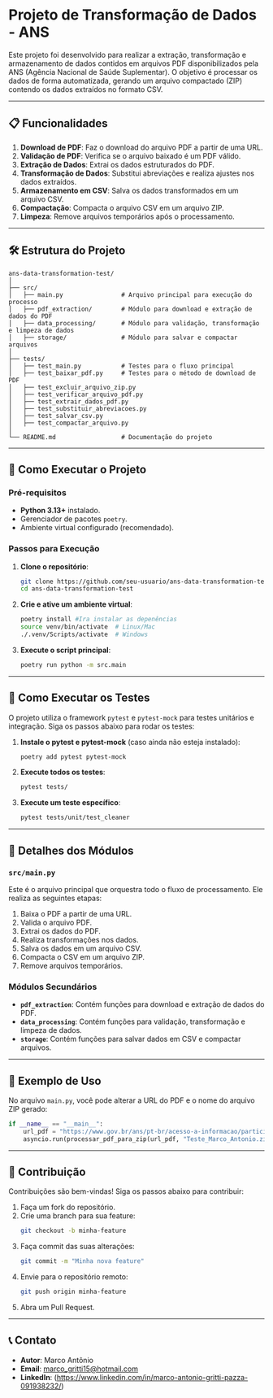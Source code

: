 # Projeto de Transformação de Dados - ANS

Este projeto foi desenvolvido para realizar a extração, transformação e armazenamento de dados contidos em arquivos PDF disponibilizados pela ANS (Agência Nacional de Saúde Suplementar). O objetivo é processar os dados de forma automatizada, gerando um arquivo compactado (ZIP) contendo os dados extraídos no formato CSV.

---

## 📋 Funcionalidades

1. **Download de PDF**: Faz o download do arquivo PDF a partir de uma URL.
2. **Validação de PDF**: Verifica se o arquivo baixado é um PDF válido.
3. **Extração de Dados**: Extrai os dados estruturados do PDF.
4. **Transformação de Dados**: Substitui abreviações e realiza ajustes nos dados extraídos.
5. **Armazenamento em CSV**: Salva os dados transformados em um arquivo CSV.
6. **Compactação**: Compacta o arquivo CSV em um arquivo ZIP.
7. **Limpeza**: Remove arquivos temporários após o processamento.

---

## 🛠️ Estrutura do Projeto

```
ans-data-transformation-test/
│
├── src/
│   ├── main.py                # Arquivo principal para execução do processo
│   ├── pdf_extraction/        # Módulo para download e extração de dados do PDF
│   ├── data_processing/       # Módulo para validação, transformação e limpeza de dados
│   ├── storage/               # Módulo para salvar e compactar arquivos
│
├── tests/
│   ├── test_main.py           # Testes para o fluxo principal
│   ├── test_baixar_pdf.py     # Testes para o método de download de PDF
│   ├── test_excluir_arquivo_zip.py
│   ├── test_verificar_arquivo_pdf.py
│   ├── test_extrair_dados_pdf.py
│   ├── test_substituir_abreviacoes.py
│   ├── test_salvar_csv.py
│   ├── test_compactar_arquivo.py
│
└── README.md                  # Documentação do projeto
```

---

## 🚀 Como Executar o Projeto

### Pré-requisitos

- **Python 3.13+** instalado.
- Gerenciador de pacotes `poetry`.
- Ambiente virtual configurado (recomendado).

### Passos para Execução

1. **Clone o repositório**:
   ```bash
   git clone https://github.com/seu-usuario/ans-data-transformation-test.git
   cd ans-data-transformation-test
   ```

2. **Crie e ative um ambiente virtual**:
   ```bash
   poetry install #Ira instalar as depenências
   source venv/bin/activate  # Linux/Mac
   ./.venv/Scripts/activate  # Windows
   ```
3. **Execute o script principal**:
   ```bash
   poetry run python -m src.main
   ```

---

## 🧪 Como Executar os Testes

O projeto utiliza o framework `pytest` e `pytest-mock` para testes unitários e integração. Siga os passos abaixo para rodar os testes:

1. **Instale o pytest e pytest-mock** (caso ainda não esteja instalado):
   ```bash
   poetry add pytest pytest-mock
   ```

2. **Execute todos os testes**:
   ```bash
   pytest tests/
   ```

3. **Execute um teste específico**:
   ```bash
   pytest tests/unit/test_cleaner
   ```

---

## 📂 Detalhes dos Módulos

### `src/main.py`

Este é o arquivo principal que orquestra todo o fluxo de processamento. Ele realiza as seguintes etapas:
1. Baixa o PDF a partir de uma URL.
2. Valida o arquivo PDF.
3. Extrai os dados do PDF.
4. Realiza transformações nos dados.
5. Salva os dados em um arquivo CSV.
6. Compacta o CSV em um arquivo ZIP.
7. Remove arquivos temporários.

### Módulos Secundários

- **`pdf_extraction`**: Contém funções para download e extração de dados do PDF.
- **`data_processing`**: Contém funções para validação, transformação e limpeza de dados.
- **`storage`**: Contém funções para salvar dados em CSV e compactar arquivos.

---

## 📜 Exemplo de Uso

No arquivo `main.py`, você pode alterar a URL do PDF e o nome do arquivo ZIP gerado:

```python
if __name__ == "__main__":
    url_pdf = "https://www.gov.br/ans/pt-br/acesso-a-informacao/participacao-da-sociedade/atualizacao-do-rol-de-procedimentos/Anexo_I_Rol_2021RN_465.2021_RN627L.2024.pdf"
    asyncio.run(processar_pdf_para_zip(url_pdf, "Teste_Marco_Antonio.zip"))
```

---

## 📖 Contribuição

Contribuições são bem-vindas! Siga os passos abaixo para contribuir:
1. Faça um fork do repositório.
2. Crie uma branch para sua feature:
   ```bash
   git checkout -b minha-feature
   ```
3. Faça commit das suas alterações:
   ```bash
   git commit -m "Minha nova feature"
   ```
4. Envie para o repositório remoto:
   ```bash
   git push origin minha-feature
   ```
5. Abra um Pull Request.

---

## 📞 Contato

- **Autor**: Marco Antônio
- **Email**: marco_gritti15@hotmail.com
- **LinkedIn**: (https://www.linkedin.com/in/marco-antonio-gritti-pazza-091938232/)

